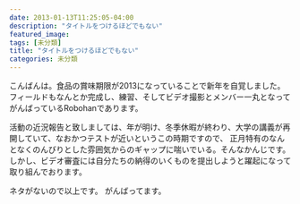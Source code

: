 ```yaml
---
date: 2013-01-13T11:25:05-04:00
description: "タイトルをつけるほどでもない"
featured_image: 
tags: [未分類]
title: "タイトルをつけるほどでもない"
categories: 未分類
---
```


こんばんは。食品の賞味期限が2013になっていることで新年を自覚しました。
フィールドもなんとか完成し、練習、そしてビデオ撮影とメンバー一丸となってがんばっているRobohanであります。
 
活動の近況報告と致しましては、年が明け、冬季休暇が終わり、大学の講義が再開していて、なおかつテストが近いというこの時期ですので、
正月特有のなんとなくのんびりとした雰囲気からのギャップに喘いでいる。そんなかんじです。
しかし、ビデオ審査には自分たちの納得のいくものを提出しようと躍起になって取り組んでおります。
 
ネタがないので以上です。
がんばってます。
